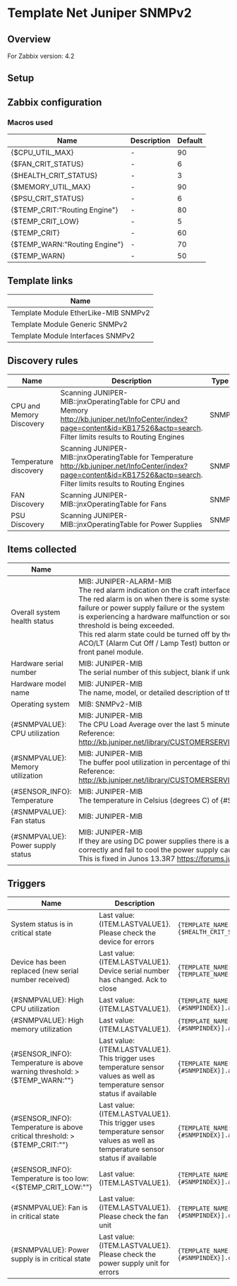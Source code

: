 
# Template Net Juniper SNMPv2

## Overview

For Zabbix version: 4.2  

## Setup


## Zabbix configuration


### Macros used

|Name|Description|Default|
|----|-----------|-------|
|{$CPU_UTIL_MAX}|-|90|
|{$FAN_CRIT_STATUS}|-|6|
|{$HEALTH_CRIT_STATUS}|-|3|
|{$MEMORY_UTIL_MAX}|-|90|
|{$PSU_CRIT_STATUS}|-|6|
|{$TEMP_CRIT:"Routing Engine"}|-|80|
|{$TEMP_CRIT_LOW}|-|5|
|{$TEMP_CRIT}|-|60|
|{$TEMP_WARN:"Routing Engine"}|-|70|
|{$TEMP_WARN}|-|50|

## Template links

|Name|
|----|
|Template Module EtherLike-MIB SNMPv2|
|Template Module Generic SNMPv2|
|Template Module Interfaces SNMPv2|

## Discovery rules

|Name|Description|Type|
|----|-----------|----|
|CPU and Memory Discovery|Scanning JUNIPER-MIB::jnxOperatingTable for CPU and Memory</br>http://kb.juniper.net/InfoCenter/index?page=content&id=KB17526&actp=search. Filter limits results to Routing Engines|SNMP|
|Temperature discovery|Scanning JUNIPER-MIB::jnxOperatingTable for Temperature</br>http://kb.juniper.net/InfoCenter/index?page=content&id=KB17526&actp=search. Filter limits results to Routing Engines|SNMP|
|FAN Discovery|Scanning JUNIPER-MIB::jnxOperatingTable for Fans|SNMP|
|PSU Discovery|Scanning JUNIPER-MIB::jnxOperatingTable for Power Supplies|SNMP|

## Items collected

|Name|Description|Type|
|----|-----------|----|
|Overall system health status|MIB: JUNIPER-ALARM-MIB</br>The red alarm indication on the craft interface panel.</br>The red alarm is on when there is some system</br>failure or power supply failure or the system</br>is experiencing a hardware malfunction or some</br>threshold is being exceeded.</br>This red alarm state could be turned off by the</br>ACO/LT (Alarm Cut Off / Lamp Test) button on the</br>front panel module.|SNMP|
|Hardware serial number|MIB: JUNIPER-MIB</br>The serial number of this subject, blank if unknown or unavailable.|SNMP|
|Hardware model name|MIB: JUNIPER-MIB</br>The name, model, or detailed description of the box,indicating which product the box is about, for example 'M40'.|SNMP|
|Operating system|MIB: SNMPv2-MIB</br>|SNMP|
|{#SNMPVALUE}: CPU utilization|MIB: JUNIPER-MIB</br>The CPU Load Average over the last 5 minutes Here it will be shown as percentage valueZero if unavailable or inapplicable.</br>Reference: http://kb.juniper.net/library/CUSTOMERSERVICE/GLOBAL_JTAC/BK26199/SRX%20SNMP%20Monitoring%20Guide_v1.1.pdf|SNMP|
|{#SNMPVALUE}: Memory utilization|MIB: JUNIPER-MIB</br>The buffer pool utilization in percentage of this subject.  Zero if unavailable or inapplicable.</br>Reference: http://kb.juniper.net/library/CUSTOMERSERVICE/GLOBAL_JTAC/BK26199/SRX%20SNMP%20Monitoring%20Guide_v1.1.pdf|SNMP|
|{#SENSOR_INFO}: Temperature|MIB: JUNIPER-MIB</br>The temperature in Celsius (degrees C) of {#SENSOR_INFO}|SNMP|
|{#SNMPVALUE}: Fan status|MIB: JUNIPER-MIB</br>|SNMP|
|{#SNMPVALUE}: Power supply status|MIB: JUNIPER-MIB</br>If they are using DC power supplies there is a known issue on PR 1064039 where the fans do not detect the temperature correctly and fail to cool the power supply causing the shutdown to occur.</br>This is fixed in Junos 13.3R7 https://forums.juniper.net/t5/Routing/PEM-0-not-OK-MX104/m-p/289644#M14122|SNMP|


## Triggers

|Name|Description|Expression|Severity|
|----|-----------|----|----|
|System status is in critical state|Last value: {ITEM.LASTVALUE1}.</br>Please check the device for errors|`{TEMPLATE_NAME:system.status[jnxRedAlarmState.0].count(#1,{$HEALTH_CRIT_STATUS},eq)}=1`|HIGH|
|Device has been replaced (new serial number received)|Last value: {ITEM.LASTVALUE1}.</br>Device serial number has changed. Ack to close|`{TEMPLATE_NAME:system.hw.serialnumber.diff()}=1 and {TEMPLATE_NAME:system.hw.serialnumber.strlen()}>0`|INFO|
|{#SNMPVALUE}: High CPU utilization|Last value: {ITEM.LASTVALUE1}.|`{TEMPLATE_NAME:system.cpu.util[jnxOperating5MinLoadAvg.{#SNMPINDEX}].avg(5m)}>{$CPU_UTIL_MAX}`|AVERAGE|
|{#SNMPVALUE}: High memory utilization|Last value: {ITEM.LASTVALUE1}.|`{TEMPLATE_NAME:vm.memory.pused[jnxOperatingBuffer.{#SNMPINDEX}].avg(5m)}>{$MEMORY_UTIL_MAX}`|AVERAGE|
|{#SENSOR_INFO}: Temperature is above warning threshold: >{$TEMP_WARN:""}|Last value: {ITEM.LASTVALUE1}.</br>This trigger uses temperature sensor values as well as temperature sensor status if available|`{TEMPLATE_NAME:sensor.temp.value[jnxOperatingTemp.{#SNMPINDEX}].avg(5m)}>{$TEMP_WARN:""}`|WARNING|
|{#SENSOR_INFO}: Temperature is above critical threshold: >{$TEMP_CRIT:""}|Last value: {ITEM.LASTVALUE1}.</br>This trigger uses temperature sensor values as well as temperature sensor status if available|`{TEMPLATE_NAME:sensor.temp.value[jnxOperatingTemp.{#SNMPINDEX}].avg(5m)}>{$TEMP_CRIT:""}`|HIGH|
|{#SENSOR_INFO}: Temperature is too low: <{$TEMP_CRIT_LOW:""}|Last value: {ITEM.LASTVALUE1}.|`{TEMPLATE_NAME:sensor.temp.value[jnxOperatingTemp.{#SNMPINDEX}].avg(5m)}<{$TEMP_CRIT_LOW:""}`|AVERAGE|
|{#SNMPVALUE}: Fan is in critical state|Last value: {ITEM.LASTVALUE1}.</br>Please check the fan unit|`{TEMPLATE_NAME:sensor.fan.status[jnxOperatingState.4.{#SNMPINDEX}].count(#1,{$FAN_CRIT_STATUS},eq)}=1`|AVERAGE|
|{#SNMPVALUE}: Power supply is in critical state|Last value: {ITEM.LASTVALUE1}.</br>Please check the power supply unit for errors|`{TEMPLATE_NAME:sensor.psu.status[jnxOperatingState.2.{#SNMPINDEX}].count(#1,{$PSU_CRIT_STATUS},eq)}=1`|AVERAGE|


